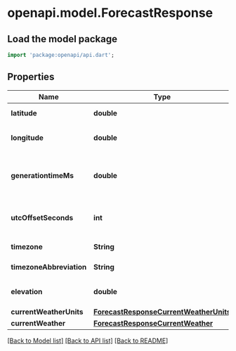 # openapi.model.ForecastResponse

## Load the model package
```dart
import 'package:openapi/api.dart';
```

## Properties
Name | Type | Description | Notes
------------ | ------------- | ------------- | -------------
**latitude** | **double** | Latitude of the location | [optional] 
**longitude** | **double** | Longitude of the location | [optional] 
**generationtimeMs** | **double** | Time taken to generate the response in milliseconds | [optional] 
**utcOffsetSeconds** | **int** | UTC offset of the location in seconds | [optional] 
**timezone** | **String** | Timezone name | [optional] 
**timezoneAbbreviation** | **String** | Timezone abbreviation | [optional] 
**elevation** | **double** | Elevation of the location in meters | [optional] 
**currentWeatherUnits** | [**ForecastResponseCurrentWeatherUnits**](ForecastResponseCurrentWeatherUnits.md) |  | [optional] 
**currentWeather** | [**ForecastResponseCurrentWeather**](ForecastResponseCurrentWeather.md) |  | [optional] 

[[Back to Model list]](../README.md#documentation-for-models) [[Back to API list]](../README.md#documentation-for-api-endpoints) [[Back to README]](../README.md)


